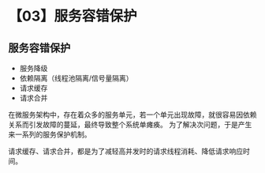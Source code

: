 # 【03】服务容错保护

## 服务容错保护
- 服务降级
- 依赖隔离（线程池隔离/信号量隔离）
- 请求缓存
- 请求合并

在微服务架构中，存在着众多的服务单元，若一个单元出现故障，就很容易因依赖关系而引发故障的蔓延，最终导致整个系统单瘫痪。
为了解决次问题，于是产生来一系列的服务保护机制。

请求缓存、请求合并，都是为了减轻高并发时的请求线程消耗、降低请求响应时间。